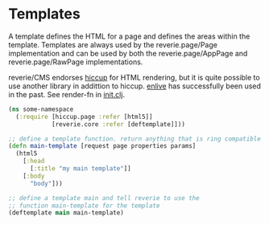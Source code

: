 # Templates

A template defines the HTML for a page and defines the areas within the template. Templates are always used by the reverie.page/Page implementation and can be used by both the reverie.page/AppPage and reverie.page/RawPage implementations.

reverie/CMS endorses [hiccup](https://github.com/weavejester/hiccup) for HTML rendering, but it is quite possible to use another library in addittion to hiccup. [enlive](https://github.com/cgrand/enlive) has successfully been used in the past. See render-fn in [init.clj](../reverie/init.clj.md).


```clojure
(ns some-namespace
  (:require [hiccup.page :refer [html5]]
            [reverie.core :refer [deftemplate]]))

;; define a template function. return anything that is ring compatible
(defn main-template [request page properties params]
  (html5
    [:head
      [:title "my main template"]]
    [:body
      "body"]))

;; define a template main and tell reverie to use the
;; function main-template for the template
(deftemplate main main-template)
```
